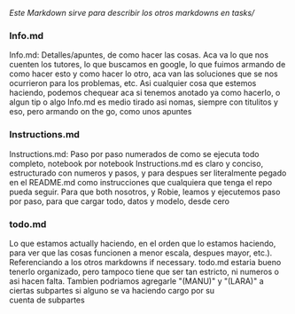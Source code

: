 *Este Markdown sirve para describir los otros markdowns en tasks/*

### Info.md

Info.md: Detalles/apuntes, de como hacer las cosas. Aca va lo que nos cuenten los tutores, lo que buscamos en google, lo que fuimos armando de como hacer esto y como hacer lo otro, aca van las soluciones que se nos ocurrieron para los problemas, etc. Asi cualquier cosa que estemos haciendo, podemos chequear aca si tenemos anotado ya como hacerlo, o algun tip o algo
Info.md es medio tirado asi nomas, siempre con titulitos y eso, pero armando on the go, como unos apuntes

### Instructions.md

Instructions.md: Paso por paso numerados de como se ejecuta todo completo, notebook por notebook
Instructions.md es claro y conciso, estructurado con numeros y pasos, y para despues ser literalmente pegado en el README.md como instrucciones que cualquiera que tenga el repo pueda seguir. Para que both nosotros, y Robie, leamos y ejecutemos paso por paso, para que cargar todo, datos y modelo, desde cero

### todo.md

Lo que estamos actually haciendo, en el orden que lo estamos haciendo, para ver que las cosas funcionen a menor escala, despues mayor, etc.). Referenciando a los otros markdowns if necessary. todo.md estaria bueno tenerlo organizado, pero tampoco tiene que ser tan estricto, ni numeros o asi hacen falta. Tambien podriamos agregarle "(MANU)" y "(LARA)" a ciertas subpartes si alguno se va haciendo cargo por su cuenta de subpartes
